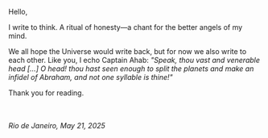 Hello,  

I write to think. A ritual of honesty—a chant for the better angels of my mind.  

We all hope the Universe would write back, but for now we also write to each other.
Like you, I echo Captain Ahab: *"Speak, thou vast and venerable head [...] O head! thou hast seen enough to split the planets and make an infidel of Abraham, and not one syllable is thine!"*  

Thank you for reading.  

<br><br>
*Rio de Janeiro, May 21, 2025*
